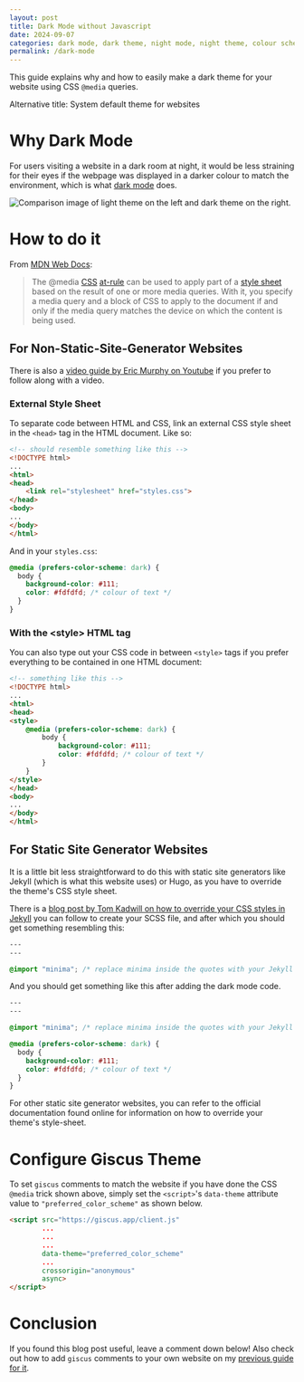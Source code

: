 ```yaml
---
layout: post
title: Dark Mode without Javascript
date: 2024-09-07
categories: dark mode, dark theme, night mode, night theme, colour scheme, jekyll, css, github pages, static site generators, system default
permalink: /dark-mode
---
```


This guide explains why and how to easily make a dark theme for your website using CSS `@media` queries.

Alternative title: System default theme for websites

# Why Dark Mode

For users visiting a website in a dark room at night, it would be less straining for their eyes if the webpage was displayed in a darker colour to match the environment, which is what [dark mode][dark-mode] does.

<img src="https://zerowidthjoiner.net/uploads/2020/04-11/light-vs-dark.png" alt="Comparison image of light theme on the left and dark theme on the right.">

# How to do it

From [MDN Web Docs][mdn]:
> The @media [CSS][css] [at-rule][at-rule] can be used to apply part of a [style sheet][style-sheet] based on the result of one or more media queries. With it, you specify a media query and a block of CSS to apply to the document if and only if the media query matches the device on which the content is being used.

## For Non-Static-Site-Generator Websites

There is also a [video guide by Eric Murphy on Youtube][yt-vid] if you prefer to follow along with a video.

### External Style Sheet

To separate code between HTML and CSS, link an external CSS style sheet in the `<head>` tag in the HTML document. Like so:

```html
<!-- should resemble something like this -->
<!DOCTYPE html>
...
<html>
<head>
    <link rel="stylesheet" href="styles.css">
</head>
<body>
...
</body>
</html>
```

And in your `styles.css`:

```css
@media (prefers-color-scheme: dark) {
  body {
    background-color: #111;
    color: #fdfdfd; /* colour of text */
  }
}
```

### With the \<style> HTML tag

You can also type out your CSS code in between `<style>` tags if you prefer everything to be contained in one HTML document:

```html
<!-- something like this -->
<!DOCTYPE html>
...
<html>
<head>
<style>
    @media (prefers-color-scheme: dark) {
        body {
            background-color: #111;
            color: #fdfdfd; /* colour of text */
        }
    }
</style>
</head>
<body>
...
</body>
</html>
```

## For Static Site Generator Websites

It is a little bit less straightforward to do this with static site generators like Jekyll (which is what this website uses) or Hugo, as you have to override the theme's CSS style sheet.

There is a [blog post by Tom Kadwill on how to override your CSS styles in Jekyll][css-blog] you can follow to create your SCSS file, and after which you should get something resembling this:

```css
---
---

@import "minima"; /* replace minima inside the quotes with your Jekyll theme */
```

And you should get something like this after adding the dark mode code.

```css
---
---

@import "minima"; /* replace minima inside the quotes with your Jekyll theme */

@media (prefers-color-scheme: dark) {
  body {
    background-color: #111;
    color: #fdfdfd; /* colour of text */
  }
}
```

For other static site generator websites, you can refer to the official documentation found online for information on how to override your theme's style-sheet.

# Configure Giscus Theme

To set `giscus` comments to match the website if you have done the CSS `@media` trick shown above, simply set the `<script>`'s `data-theme` attribute value to `"preferred_color_scheme"` as shown below.

```html
<script src="https://giscus.app/client.js"
        ...
        ...
        ...
        data-theme="preferred_color_scheme"
        ...
        crossorigin="anonymous"
        async>
</script>
```

# Conclusion

If you found this blog post useful, leave a comment down below! Also check out how to add `giscus` comments to your own website on my [previous guide for it](/giscus-comments).

[mdn]: https://developer.mozilla.org/en-US
[js]: https://www.javascript.com
[css]: https://developer.mozilla.org/en-US/docs/Web/CSS
[at-rule]: https://developer.mozilla.org/en-US/docs/Web/CSS/At-rule
[style-sheet]: https://en.wikipedia.org/wiki/Style_sheet_(web_development)
[dark-mode]: https://en.wikipedia.org/wiki/Light-on-dark_color_scheme
[css-blog]: https://tomkadwill.com/2017/12/16/how-to-override-css-styles-in-jekyll
[yt-vid]: https://youtu.be/g85LQVp0hGM

<script src="https://giscus.app/client.js"
        data-repo="de-soot/de-soot.github.io"
        data-repo-id="R_kgDOK6_5tA"
        data-category="Announcements"
        data-category-id="DIC_kwDOK6_5tM4CflCT"
        data-mapping="title"
        data-strict="0"
        data-reactions-enabled="1"
        data-emit-metadata="0"
        data-input-position="top"
        data-theme="preferred_color_scheme"
        data-lang="en"
        data-loading="lazy"
        crossorigin="anonymous"
        async>
</script>
